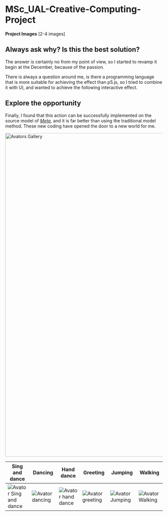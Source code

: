 # MSc_UAL-Creative-Computing-Project


**Project Images** [2-4 images]  


## Always ask why? Is this the best solution?
The answer is certainly no from my point of view, so I started to revamp it begin at the December, because of the passion.

There is always a question around me, is there a programming language that is more suitable for achieving the effect than p5.js, so I tried to combine it with UI, and wanted to achieve the following interactive effect. 
## Explore the opportunity

Finally, I found that this action can be successfully implemented on the source model of [*Meta*](https://sketch.metademolab.com/canvas), and it is far better than using the traditional model method. These new coding have opened the door to a new world for me.

<img width="1031" alt="Avators Gallery" src="https://github.com/user-attachments/assets/735440c0-edb0-4dcb-8182-2fd77b2a143b" />


|Sing and dance| Dancing | Hand dance | Greeting| Jumping | Walking | 
|---|---|---|---|---|---|
|![Avator Sing and dance](https://github.com/user-attachments/assets/b49aa6d8-0131-4515-a008-2d4531e2d4c9)|![Avator dancing](https://github.com/user-attachments/assets/bfa2cab9-997d-4763-8900-3034ab0f895e)|![Avator hand dance](https://github.com/user-attachments/assets/7e7d695c-fbc2-464c-aadf-05ab9a893c44)|![Avator greeting](https://github.com/user-attachments/assets/ae194c8c-e924-4a6e-a864-182c9b4aab00)|![Avator Jumping](https://github.com/user-attachments/assets/993ddc0c-d165-46c4-8da6-ddc23f06b3f4)|![Avator Walking](https://github.com/user-attachments/assets/46f3e773-2fa5-439f-a6e9-f44d324e2d1c)|



